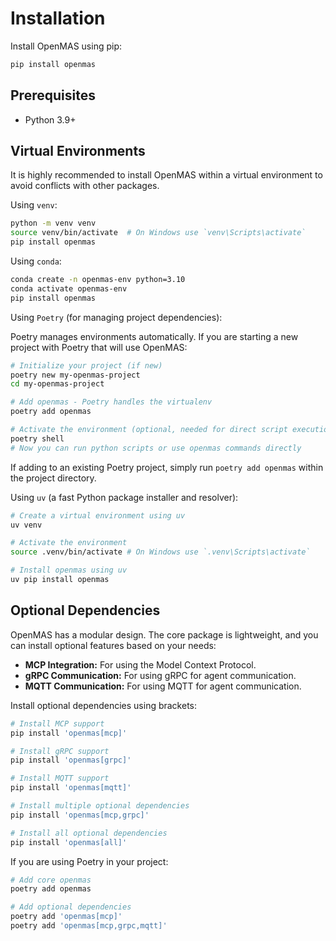 # Installation

Install OpenMAS using pip:

```bash
pip install openmas
```

## Prerequisites

*   Python 3.9+

## Virtual Environments

It is highly recommended to install OpenMAS within a virtual environment to avoid conflicts with other packages.

Using `venv`:

```bash
python -m venv venv
source venv/bin/activate  # On Windows use `venv\Scripts\activate`
pip install openmas
```

Using `conda`:

```bash
conda create -n openmas-env python=3.10
conda activate openmas-env
pip install openmas
```

Using `Poetry` (for managing project dependencies):

Poetry manages environments automatically. If you are starting a new project with Poetry that will use OpenMAS:

```bash
# Initialize your project (if new)
poetry new my-openmas-project
cd my-openmas-project

# Add openmas - Poetry handles the virtualenv
poetry add openmas

# Activate the environment (optional, needed for direct script execution)
poetry shell
# Now you can run python scripts or use openmas commands directly
```
If adding to an existing Poetry project, simply run `poetry add openmas` within the project directory.

Using `uv` (a fast Python package installer and resolver):

```bash
# Create a virtual environment using uv
uv venv

# Activate the environment
source .venv/bin/activate # On Windows use `.venv\Scripts\activate`

# Install openmas using uv
uv pip install openmas
```

## Optional Dependencies

OpenMAS has a modular design. The core package is lightweight, and you can install optional features based on your needs:

*   **MCP Integration:** For using the Model Context Protocol.
*   **gRPC Communication:** For using gRPC for agent communication.
*   **MQTT Communication:** For using MQTT for agent communication.

Install optional dependencies using brackets:

```bash
# Install MCP support
pip install 'openmas[mcp]'

# Install gRPC support
pip install 'openmas[grpc]'

# Install MQTT support
pip install 'openmas[mqtt]'

# Install multiple optional dependencies
pip install 'openmas[mcp,grpc]'

# Install all optional dependencies
pip install 'openmas[all]'
```

If you are using Poetry in your project:

```bash
# Add core openmas
poetry add openmas

# Add optional dependencies
poetry add 'openmas[mcp]'
poetry add 'openmas[mcp,grpc,mqtt]'
```
